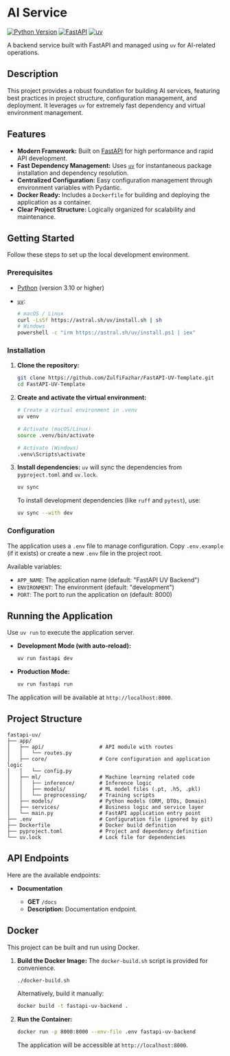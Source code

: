 # AI Service

[![Python Version](https://img.shields.io/badge/python-3.10+-blue.svg)](https://www.python.org/downloads/)
[![FastAPI](https://img.shields.io/badge/FastAPI-0.117.1-green.svg)](https://fastapi.tiangolo.com/)
[![uv](https://img.shields.io/badge/uv-powered-green.svg)](https://github.com/astral-sh/uv)

A backend service built with FastAPI and managed using `uv` for AI-related operations.

## Description

This project provides a robust foundation for building AI services, featuring best practices in project structure, configuration management, and deployment. It leverages `uv` for extremely fast dependency and virtual environment management.

## Features

- **Modern Framework:** Built on [FastAPI](https://fastapi.tiangolo.com/) for high performance and rapid API development.
- **Fast Dependency Management:** Uses [`uv`](https://github.com/astral-sh/uv) for instantaneous package installation and dependency resolution.
- **Centralized Configuration:** Easy configuration management through environment variables with Pydantic.
- **Docker Ready:** Includes a `Dockerfile` for building and deploying the application as a container.
- **Clear Project Structure:** Logically organized for scalability and maintenance.

## Getting Started

Follow these steps to set up the local development environment.

### Prerequisites

- [Python](https://www.python.org/downloads/) (version 3.10 or higher)
- [`uv`](https://github.com/astral-sh/uv):

  ```sh
  # macOS / Linux
  curl -LsSf https://astral.sh/uv/install.sh | sh
  # Windows
  powershell -c "irm https://astral.sh/uv/install.ps1 | iex"
  ```

### Installation

1. **Clone the repository:**

   ```sh
   git clone https://github.com/ZulfiFazhar/FastAPI-UV-Template.git
   cd FastAPI-UV-Template
   ```

2. **Create and activate the virtual environment:**

   ```sh
   # Create a virtual environment in .venv
   uv venv

   # Activate (macOS/Linux)
   source .venv/bin/activate

   # Activate (Windows)
   .venv\Scripts\activate
   ```

3. **Install dependencies:**
   `uv` will sync the dependencies from `pyproject.toml` and `uv.lock`.

   ```sh
   uv sync
   ```

   To install development dependencies (like `ruff` and `pytest`), use:

   ```sh
   uv sync --with dev
   ```

### Configuration

The application uses a `.env` file to manage configuration. Copy `.env.example` (if it exists) or create a new `.env` file in the project root.

Available variables:

- `APP_NAME`: The application name (default: "FastAPI UV Backend")
- `ENVIRONMENT`: The environment (default: "development")
- `PORT`: The port to run the application on (default: 8000)

## Running the Application

Use `uv run` to execute the application server.

- **Development Mode (with auto-reload):**

  ```sh
  uv run fastapi dev
  ```

- **Production Mode:**

  ```sh
  uv run fastapi run
  ```

The application will be available at `http://localhost:8000`.

## Project Structure

```
fastapi-uv/
├── app/
│   ├── api/                  # API module with routes
│   │   └── routes.py
│   ├── core/                 # Core configuration and application logic
│   │   └── config.py
│   ├── ml/                   # Machine learning related code
│   │   ├── inference/        # Inference logic
│   │   ├── models/           # ML model files (.pt, .h5, .pkl)
│   │   └── preprocessing/    # Training scripts
│   ├── models/               # Python models (ORM, DTOs, Domain)
│   ├── services/             # Business logic and service layer
│   └── main.py               # FastAPI application entry point
├── .env                      # Configuration file (ignored by git)
├── Dockerfile                # Docker build definition
├── pyproject.toml            # Project and dependency definition
└── uv.lock                   # Lock file for dependencies
```

## API Endpoints

Here are the available endpoints:

- **Documentation**

  - **GET** `/docs`
  - **Description:** Documentation endpoint.

## Docker

This project can be built and run using Docker.

1. **Build the Docker Image:**
   The `docker-build.sh` script is provided for convenience.

   ```sh
   ./docker-build.sh
   ```

   Alternatively, build it manually:

   ```sh
   docker build -t fastapi-uv-backend .
   ```

2. **Run the Container:**

   ```sh
   docker run -p 8000:8000 --env-file .env fastapi-uv-backend
   ```

   The application will be accessible at `http://localhost:8000`.
